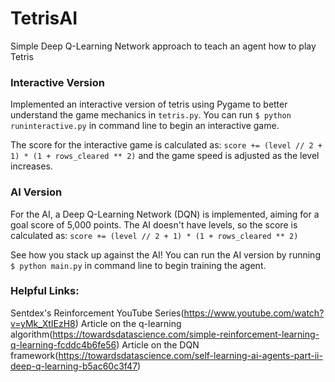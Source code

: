# TetrisAI
Simple Deep Q-Learning Network approach to teach an agent how to play Tetris

### Interactive Version
Implemented an interactive version of tetris using Pygame to better understand the game mechanics in `tetris.py`.
You can run `$ python runinteractive.py` in command line to begin an interactive game.

The score for the interactive game is calculated as:
  `score += (level // 2 + 1) * (1 + rows_cleared ** 2)`
and the game speed is adjusted as the level increases.


### AI Version
For the AI, a Deep Q-Learning Network (DQN) is implemented, aiming for a goal score of 5,000 points. The AI doesn't have levels, so the score is calculated as:
  `score += (level // 2 + 1) * (1 + rows_cleared ** 2)`

See how you stack up against the AI! You can run the AI version by running `$ python main.py` in command line to begin training the agent.


### Helpful Links:
Sentdex's Reinforcement YouTube Series(https://www.youtube.com/watch?v=yMk_XtIEzH8)
Article on the q-learning algorithm(https://towardsdatascience.com/simple-reinforcement-learning-q-learning-fcddc4b6fe56)
Article on the DQN framework(https://towardsdatascience.com/self-learning-ai-agents-part-ii-deep-q-learning-b5ac60c3f47)
